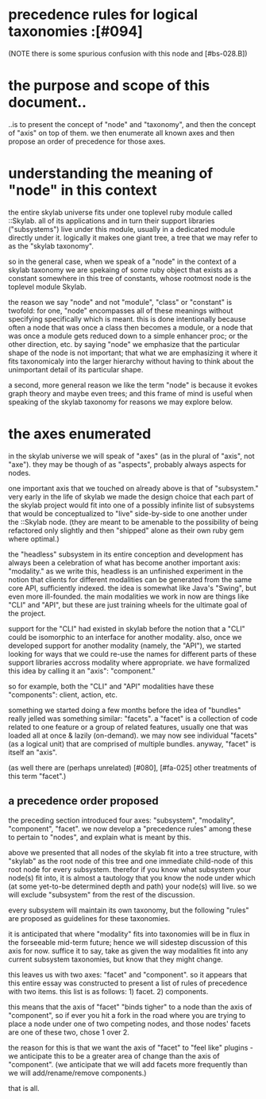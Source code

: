 # precedence rules for logical taxonomies :[#094]

(NOTE there is some spurious confusion with this node and [#bs-028.B])

# the purpose and scope of this document..

..is to present the concept of "node" and "taxonomy", and then the concept
of "axis" on top of them. we then enumerate all known axes and then propose
an order of precedence for those axes.


# understanding the meaning of "node" in this context

the entire skylab universe fits under one toplevel ruby module called
::Skylab. all of its applications and in turn their support libraries
("subsystems") live under this module, usually in a dedicated module directly
under it. logically it makes one giant tree, a tree that we may refer to
as the "skylab taxonomy".

so in the general case, when we speak of a "node" in the context of a skylab
taxonomy we are spekaing of some ruby object that exists as a constant
somewhere in this tree of constants, whose rootmost node is the toplevel
module Skylab.

the reason we say "node" and not "module", "class" or "constant" is twofold:
for one, "node" encompasses all of these meanings without specifying
specifically which is meant. this is done intentionally because often a node
that was once a class then becomes a module, or a node that was once a module
gets reduced down to a simple enhancer proc; or the other direction, etc.
by saying "node" we emphasize that the particular shape of the node is not
important; that what we are emphasizing it where it fits taxonomicaly into
the larger hierarchy without having to think about the unimportant detail
of its particular shape.

a second, more general reason we like the term "node" is because it evokes
graph theory and maybe even trees; and this frame of mind is useful when
speaking of the skylab taxonomy for reasons we may explore below.


# the axes enumerated

in the skylab universe we will speak of "axes" (as in the plural of "axis",
not "axe"). they may be though of as "aspects", probably always aspects for
nodes.

one important axis that we touched on already above is that of "subsystem."
very early in the life of skylab we made the design choice that each part of
the skylab project would fit into one of a possibly infinite list of
subsystems that would be conceptualized to "live" side-by-side to one another
under the ::Skylab node. (they are meant to be amenable to the possibility of
being refactored only slightly and then "shipped" alone as their own ruby
gem where optimal.)

the "headless" subsystem in its entire conception and development has always
been a celebration of what has become another important axis: "modality."
as we write this, headless is an unfinished experiment in the notion that
clients for different modalities can be generated from the same core API,
sufficiently indexed. the idea is somewhat like Java's "Swing", but even
more ill-founded. the main modalities we work in now are things like "CLI"
and "API", but these are just training wheels for the ultimate goal of the
project.

support for the "CLI" had existed in skylab before the notion that a "CLI"
could be isomorphic to an interface for another modality. also, once we
developed support for another modality (namely, the "API"), we started
looking for ways that we could re-use the names for different parts of these
support libraries accross modality where appropriate. we have formalized this
idea by calling it an "axis": "component."

so for example, both the "CLI" and "API" modalities have these "components":
client, action, etc.

something we started doing a few months before the idea of "bundles" really
jelled was something similar: "facets". a "facet" is a collection of code
related to one feature or a group of related features, usually one that was
loaded all at once & lazily (on-demand). we may now see individual "facets"
(as a logical unit) that are comprised of multiple bundles. anyway, "facet"
is itself an "axis".

(as well there are (perhaps unrelated) [#080], [#fa-025] other treatments
of this term "facet".)


## a precedence order proposed

the preceding section introduced four axes: "subsystem", "modality",
"component", "facet". we now develop a "precedence rules" among these
to pertain to "nodes", and explain what is meant by this.

above we presented that all nodes of the skylab fit into a tree structure,
with "skylab" as the root node of this tree and one immediate child-node
of this root node for every subsystem. therefor if you know what subsystem
your node(s) fit into, it is almost a tautology that you know the node
under which (at some yet-to-be determined depth and path) your node(s) will
live. so we will exclude "subsystem" from the rest of the discussion.

every subsystem will maintain its own taxonomy, but the following "rules"
are proposed as guidelines for these taxonomies.

it is anticipated that where "modality" fits into taxonomies will be in flux
in the forseeable mid-term future; hence we will sidestep discussion of this
axis for now. suffice it to say, take as given the way modalities fit into
any current subsystem taxonomies, but know that they might change.

this leaves us with two axes: "facet" and "component". so it appears that
this entire essay was constructed to present a list of rules of precedence
with two items. this list is as follows: 1) facet. 2) components.

this means that the axis of "facet" "binds tigher" to a node than the
axis of "component", so if ever you hit a fork in the road where you are
trying to place a node under one of two competing nodes, and those nodes'
facets are one of these two, chose 1 over 2.

the reason for this is that we want the axis of "facet" to "feel like"
plugins - we anticipate this to be a greater area of change than the axis
of "component". (we anticipate that we will add facets more frequently than
we will add/rename/remove components.)

that is all.
